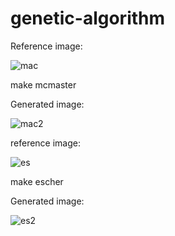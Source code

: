 # genetic-algorithm

Reference image:

![mac](https://user-images.githubusercontent.com/45505172/50371105-37b4e480-0582-11e9-87dd-5ee6d78703fd.png)

make mcmaster

Generated image:

![mac2](https://user-images.githubusercontent.com/45505172/50371119-7c408000-0582-11e9-879a-c5025590aacd.png)

reference image:

![es](https://user-images.githubusercontent.com/45505172/50371130-a4c87a00-0582-11e9-8281-faf355c176e8.png)

make escher

Generated image:

![es2](https://user-images.githubusercontent.com/45505172/50371170-76976a00-0583-11e9-818d-090c78744e55.png)

